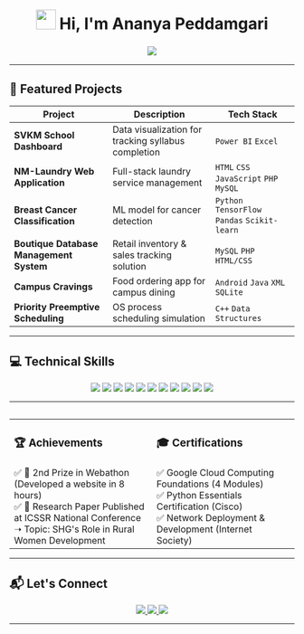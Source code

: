 <h1 align="center">
  <img src="https://media.giphy.com/media/hvRJCLFzcasrR4ia7z/giphy.gif" width="35"> 
  Hi, I'm Ananya Peddamgari  
</h1>

<h3 align="center">
  <img src="https://readme-typing-svg.herokuapp.com?font=Arial&size=24&duration=4000&color=F75C7E&center=true&vCenter=true&width=600&height=35&lines=Turning+Data%2C+Code%2C+and+Ideas+into+Impactful+Solutions" />
</h3>

---

## 🚀 Featured Projects  

| **Project**                             | **Description**                                    | **Tech Stack**                                      |
|------------------------------------------|---------------------------------------------------|------------------------------------------------------|
| **SVKM School Dashboard**               | Data visualization for tracking syllabus completion| `Power BI` `Excel`                                   |
| **NM-Laundry Web Application**          | Full-stack laundry service management            | `HTML` `CSS` `JavaScript` `PHP` `MySQL`             |
| **Breast Cancer Classification**        | ML model for cancer detection                    | `Python` `TensorFlow` `Pandas` `Scikit-learn`       |
| **Boutique Database Management System** | Retail inventory & sales tracking solution       | `MySQL` `PHP` `HTML/CSS`                            |
| **Campus Cravings**                     | Food ordering app for campus dining              | `Android` `Java` `XML` `SQLite`                     |
| **Priority Preemptive Scheduling**      | OS process scheduling simulation                 | `C++` `Data Structures`                             |

---

## 💻 Technical Skills  

<p align="center">
  <img src="https://img.shields.io/badge/Python-3776AB?style=for-the-badge&logo=python&logoColor=white">
  <img src="https://img.shields.io/badge/C++-00599C?style=for-the-badge&logo=cplusplus&logoColor=white">
  <img src="https://img.shields.io/badge/R-276DC3?style=for-the-badge&logo=r&logoColor=white">
  <img src="https://img.shields.io/badge/HTML5-E34F26?style=for-the-badge&logo=html5&logoColor=white">
  <img src="https://img.shields.io/badge/CSS3-1572B6?style=for-the-badge&logo=css3&logoColor=white">
  <img src="https://img.shields.io/badge/JavaScript-F7DF1E?style=for-the-badge&logo=javascript&logoColor=black">
  <img src="https://img.shields.io/badge/Angular-DD0031?style=for-the-badge&logo=angular&logoColor=white">
  <img src="https://img.shields.io/badge/PHP-777BB4?style=for-the-badge&logo=php&logoColor=white">
  <img src="https://img.shields.io/badge/MySQL-4479A1?style=for-the-badge&logo=mysql&logoColor=white">
  <img src="https://img.shields.io/badge/Power%20BI-F2C811?style=for-the-badge&logo=powerbi&logoColor=black">
  <img src="https://img.shields.io/badge/AWS-232F3E?style=for-the-badge&logo=amazon-aws&logoColor=white">
</p>

---

##  

<table>
  <tr>
    <td valign="top" width="50%"><h3>🏆 Achievements</h3></td>
    <td valign="top" width="50%"><h3>🎓 Certifications</h3></td>
  </tr>
  <tr>
    <td valign="top">
      ✅ 🥈 2nd Prize in Webathon (Developed a website in 8 hours) <br>
      ✅ 📜 Research Paper Published at ICSSR National Conference <br>
      ➝ Topic: SHG's Role in Rural Women Development  
    </td>
    <td valign="top">
      ✅ Google Cloud Computing Foundations (4 Modules) <br>
      ✅ Python Essentials Certification (Cisco) <br>
      ✅ Network Deployment & Development (Internet Society)  
    </td>
  </tr>
</table>

---


## 📬 Let's Connect  

<p align="center">
  <a href="https://www.linkedin.com/in/ananya-peddamgari-a6311026a/">
    <img src="https://img.shields.io/badge/LinkedIn-0077B5?style=for-the-badge&logo=linkedin&logoColor=white">
  </a>
  <a href="https://www.leetcode.com/rp5wdc6d3y">
    <img src="https://img.shields.io/badge/LeetCode-FFA116?style=for-the-badge&logo=leetcode&logoColor=black">
  </a>
  <a href="mailto:peddamgariananya@gmail.com">
    <img src="https://img.shields.io/badge/Email-D14836?style=for-the-badge&logo=gmail&logoColor=white">
  </a>
</p>

---


